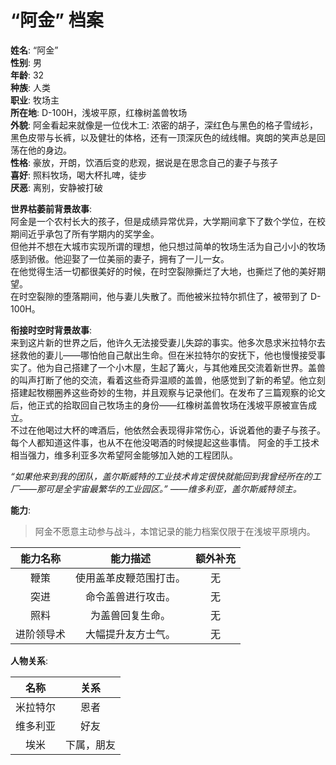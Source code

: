 # “阿金” 档案

**姓名**: “阿金”  
**性别**: 男  
**年龄**: 32  
**种族**: 人类  
**职业**: 牧场主  
**所在地**: D-100H，浅坡平原，红橡树盖兽牧场  
**外貌**: 阿金看起来就像是一位伐木工: 浓密的胡子，深红色与黑色的格子雪绒衫，黑色皮带与长裤，以及健壮的体格，还有一顶深灰色的绒线帽。爽朗的笑声总是回荡在他的身边。  
**性格**: 豪放，开朗，饮酒后变的悲观，据说是在思念自己的妻子与孩子  
**喜好**: 照料牧场，喝大杯扎啤，徒步  
**厌恶**: 离别，安静被打破  

**世界枯萎前背景故事**:  
阿金是一个农村长大的孩子，但是成绩异常优异，大学期间拿下了数个学位，在校期间近乎承包了所有学期内的奖学金。  
但他并不想在大城市实现所谓的理想，他只想过简单的牧场生活为自己小小的牧场感到骄傲。他迎娶了一位美丽的妻子，拥有了一儿一女。  
在他觉得生活一切都很美好的时候，在时空裂隙撕烂了大地，也撕烂了他的美好期望。  
在时空裂隙的堕落期间，他与妻儿失散了。而他被米拉特尔抓住了，被带到了 D-100H。

**衔接时空时背景故事**:  
来到这片新的世界之后，他许久无法接受妻儿失踪的事实。他多次恳求米拉特尔去拯救他的妻儿——哪怕他自己献出生命。但在米拉特尔的安抚下，他也慢慢接受事实了。他为自己搭建了一个小木屋，生起了篝火，与其他难民交流着新世界。盖兽的叫声打断了他的交流，看着这些奇异温顺的盖兽，他感觉到了新的希望。他立刻搭建起牧棚圈养这些奇妙的生物，并且观察与记录他们。在发布了三篇观察的论文后，他正式的拾取回自己牧场主的身份——红橡树盖兽牧场在浅坡平原被宣告成立。  
不过在他喝过大杯的啤酒后，他依然会表现得非常伤心，诉说着他的妻子与孩子。每个人都知道这件事，也从不在他没喝酒的时候提起这些事情。
阿金的手工技术相当强力，维多利亚多次希望阿金能够加入她的工程团队。

_“如果他来到我的团队，盖尔斯威特的工业技术肯定很快就能回到我曾经所在的工厂——那可是全宇宙最繁华的工业园区。” ——维多利亚，盖尔斯威特领主。_

**能力**:

> 阿金不愿意主动参与战斗，本馆记录的能力档案仅限于在浅坡平原境内。

|  能力名称  |        能力描述        | 额外补充 |
| :--------: | :--------------------: | :------: |
|    鞭策    | 使用盖革皮鞭范围打击。 |    无    |
|    突进    |   命令盖兽进行攻击。   |    无    |
|    照料    |    为盖兽回复生命。    |    无    |
| 进阶领导术 |   大幅提升友方士气。   |    无    |

**人物关系**:

|   名称   |    关系    |
| :------: | :--------: |
| 米拉特尔 |    恩者    |
| 维多利亚 |    好友    |
|   埃米   | 下属，朋友 |

